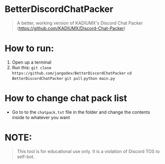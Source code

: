 # BetterDiscordChatPacker
> A better, working version of KADIUMX's Discord Chat Packer (https://github.com/KADIUMX/Discord-Chat-Packer)


# How to run:
  1. Open up a terminal
  2. Run this:
     `git clone https://github.com/jangodev/BetterDiscordChatPacker`
     `cd BetterDiscordChatPacker`
     `git pull`
     `python main.py`

# How to change chat pack list
- Go to to the `chatpack.txt` file in the folder and change the contents inside to whatever you want


# NOTE:
> This tool is for educational use only. It is a violation of Discord TOS to self-bot. 
     
